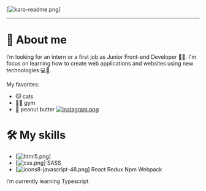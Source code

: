 [![karo-readme.png](https://i.postimg.cc/3NNRLdqv/karo-readme.png)]
_______________________

👧 About me
============
I’m looking for an intern or a first job as Junior Front-end Developer 👩‍💻. 
I'm focus on learning how to create web applications and websites using new technologies 💻📲.

My favorites:
- 🐱 cats
- 🏋️‍♀️ gym
- 🥜 peanut butter [![instagram.png](https://i.postimg.cc/br4z3Lb7/instagram.png)](https://www.instagram.com/kocham.maslo.orzechowe/)

🛠 My skills
============
- [![html5.png](https://i.postimg.cc/q7cd241H/html5.png)]
- [![css.png](https://i.postimg.cc/26PJttc7/css.png)]
SASS
- [![icons8-javascript-48.png](https://i.postimg.cc/ydMRShxN/icons8-javascript-48.png)]
React
Redux
Npm
Webpack

I’m currently learning Typescript
